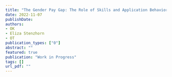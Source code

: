 ```yaml
---
title: "The Gender Pay Gap: The Role of Skills and Application Behavior"
date: 2022-11-07
publishDate: 
authors:
- OK
- Eliza Stenzhorn
- OT
publication_types: ["0"]
abstract: ""
featured: true
publication: "Work in Progress"
tags: []
url_pdf: ""
---
```


